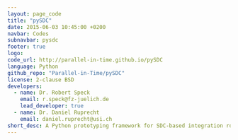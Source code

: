```yaml
---
layout: page_code
title: "pySDC"
date: 2015-06-03 10:45:00 +0200
navbar: Codes
subnavbar: pysdc
footer: true
logo: 
code_url: http://parallel-in-time.github.io/pySDC
language: Python
github_repo: "Parallel-in-Time/pySDC"
license: 2-clause BSD
developers:
  - name: Dr. Robert Speck
    email: r.speck@fz-juelich.de
    lead_developer: true
  - name: Dr. Daniel Ruprecht
    email: daniel.ruprecht@usi.ch
short_desc: A Python prototyping framework for SDC-based integration routines.
---
```

